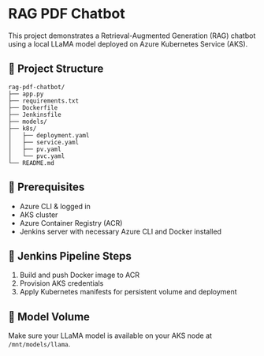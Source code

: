 
# RAG PDF Chatbot

This project demonstrates a Retrieval-Augmented Generation (RAG) chatbot using a local LLaMA model deployed on Azure Kubernetes Service (AKS).

## 🧱 Project Structure

```
rag-pdf-chatbot/
├── app.py
├── requirements.txt
├── Dockerfile
├── Jenkinsfile
├── models/
├── k8s/
│   ├── deployment.yaml
│   ├── service.yaml
│   ├── pv.yaml
│   └── pvc.yaml
└── README.md
```

## 🚀 Prerequisites
- Azure CLI & logged in
- AKS cluster
- Azure Container Registry (ACR)
- Jenkins server with necessary Azure CLI and Docker installed

## 🔁 Jenkins Pipeline Steps

1. Build and push Docker image to ACR
2. Provision AKS credentials
3. Apply Kubernetes manifests for persistent volume and deployment

## 🔄 Model Volume

Make sure your LLaMA model is available on your AKS node at `/mnt/models/llama`.
